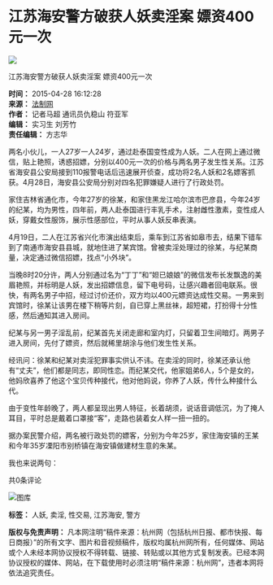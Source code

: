 # 江苏海安警方破获人妖卖淫案 嫖资400元一次

![](../../../134.files/images/logo.jpg)

江苏海安警方破获人妖卖淫案 嫖资400元一次

**时间：** 2015-04-28 16:12:28  
**来源：** [法制网](http://www.chinanews.com/fz/2015/04-28/7240317.shtml)  
**作者：** 记者马超 通讯员仇稳山 符亚军  
**编辑：** 实习生 刘芳竹  
**责任编辑：** 方志华  

两名小伙儿，一人27岁一人24岁，通过赴泰国变性成为人妖。二人在网上通过微信，贴上艳照，诱惑招嫖，分别以400元一次的价格与两名男子发生性关系。江苏省海安县公安局接到110报警电话后迅速展开侦查，成功将2名人妖和2名嫖客抓获。4月28日，海安县公安局分别对四名犯罪嫌疑人进行了行政处罚。

家住吉林省通化市，今年27岁的徐某，和家住黑龙江哈尔滨市巴彦县，今年24岁的纪某，均为男性，四年前，两人赴泰国进行丰乳手术，注射雌性激素，变性成人妖，穿戴女性服饰，展示性感部位，平时从事人妖反串表演。

4月19日，二人在江苏省兴化市演出结束后，乘车到江苏省如皋市去，结果下错车到了南通市海安县县城，就地住进了某宾馆。曾被卖淫处理过的徐某，与纪某商量，决定通过微信招嫖，找点“小外块”。

当晚8时20分许，两人分别通过名为“丁丁”和“妲已娘娘”的微信发布长发飘逸的美眉艳照，并标明是人妖，发出招嫖信息，留下电号码，让感兴趣者回电联系。很快，有两名男子中招，经过讨价还价，双方均以400元嫖资达成性交易。一男来到宾馆时，徐某让该男在楼下稍等片刻，自已穿上黑丝袜，超短裙，打扮得十分性感，然后通知其进入房间。

纪某与另一男子淫乱前，纪某首先关闭走廊和室内灯，只留着卫生间暗灯。两男子进入房间，先付了嫖资，然后就稀里胡涂与他们发生性关系。

经讯问：徐某和纪某对卖淫犯罪事实供认不讳。在卖淫的同时，徐某还承认他有“丈夫”，他们都是同志，即同性恋。而纪某交代，他家姐弟6人，5个是女的，他妈欣喜养了他这个宝贝传种接代，他对他妈说，你养了人妖，传什么种接什么代。

由于变性年龄晚了，两人都呈现出男人特征，长着胡须，说话音调低沉，为了掩人耳目，平时总是戴着口罩接“客”，走路也装着女人样一扭一扭的。

据办案民警介绍，两名被行政处罚的嫖客，分别为今年25岁，家住海安镇的王某和今年35岁凓阳市别桥镇在海安镇做建材生意的朱某。

我也来说两句：

共0条评论

![图库](../../../images/attachement/jpg/site2/20150428/d4bed994b8b016a964863e.jpg)

**标签：** 人妖, 卖淫, 性交易, 江苏海安, 警方

**版权与免责声明：** 凡本网注明“稿件来源：杭州网（包括杭州日报、都市快报、每日商报）”的所有文字、图片和音视频稿件，版权均属杭州网所有，任何媒体、网站或个人未经本网协议授权不得转载、链接、转贴或以其他方式复制发表。已经本网协议授权的媒体、网站，在下载使用时必须注明“稿件来源：杭州网”，违者本网将依法追究责任。